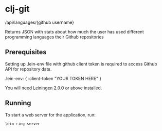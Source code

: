 # clj-git

/api/languages/{github username}

Returns JSON with stats about how much the user has used different programming languages their Github repositories

## Prerequisites

Setting up .lein-env file with github client token is required to access Github API for repository data.

.lein-env: { :client-token "YOUR TOKEN HERE" }

You will need [Leiningen][] 2.0.0 or above installed.

[leiningen]: https://github.com/technomancy/leiningen

## Running

To start a web server for the application, run:

    lein ring server


